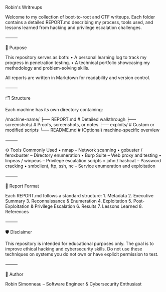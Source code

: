 Robin's Writreups

Welcome to my collection of boot-to-root and CTF writeups. Each folder contains a detailed REPORT.md describing my process, tools used, and lessons learned from hacking and privilege escalation challenges.

⸻

🧩 Purpose

This repository serves as both:
	•	A personal learning log to track my progress in penetration testing.
	•	A technical portfolio showcasing my methodology and problem-solving skills.

All reports are written in Markdown for readability and version control.

⸻

🗂 Structure

Each machine has its own directory containing:

/machine-name/
├── REPORT.md       # Detailed walkthrough
├── screenshots/    # Proofs, screenshots, or notes
├── exploits/       # Custom or modified scripts
└── README.md       # (Optional) machine-specific overview


⸻

⚙️ Tools Commonly Used
	•	nmap – Network scanning
	•	gobuster / feroxbuster – Directory enumeration
	•	Burp Suite – Web proxy and testing
	•	linpeas / winpeas – Privilege escalation scripts
	•	john / hashcat – Password cracking
	•	smbclient, ftp, ssh, nc – Service enumeration and exploitation

⸻

📘 Report Format

Each REPORT.md follows a standard structure:
	1.	Metadata
	2.	Executive Summary
	3.	Reconnaissance & Enumeration
	4.	Exploitation
	5.	Post-Exploitation & Privilege Escalation
	6.	Results
	7.	Lessons Learned
	8.	References

⸻

🛡️ Disclaimer

This repository is intended for educational purposes only. The goal is to improve ethical hacking and cybersecurity skills.
Do not use these techniques on systems you do not own or have explicit permission to test.

⸻

📅 Author

Robin Simonneau – Software Engineer & Cybersecurity Enthusiast


